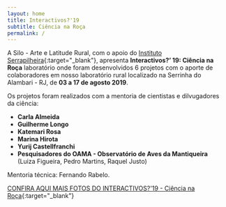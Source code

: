 ```yaml
---
layout: home
title: Interactivos?'19
subtitle: Ciência na Roça
permalink: /
---
```

A Silo - Arte e Latitude Rural, com o apoio do [Instituto Serrapilheira](https://serrapilheira.org){:target="_blank"}, apresenta **Interactivos?’ 19: Ciência na Roça** laboratório onde foram desenvolvidos 6 projetos com o aporte de colaboradores em nosso laboratório rural localizado na Serrinha do Alambari - RJ, de **03 a 17 de agosto 2019**.
  
Os projetos foram realizados com a mentoria de cientistas e dilvugadores da ciência:

* **Carla Almeida**
* **Guilherme Longo**
* **Katemari Rosa**
* **Marina Hirota**
* **Yurij Castellfranchi**
* **Pesquisadores do OAMA - Observatório de Aves da Mantiqueira**<br>
(Luiza Figueira, Pedro Martins, Raquel Justo)

Mentoria técnica: Fernando Rabelo.
    
[CONFIRA AQUI MAIS FOTOS DO INTERACTIVOS?'19 - Ciência na Roça](https://www.flickr.com/photos/184616193@N07/albums/with/72157711069333713){:target="_blank"}


